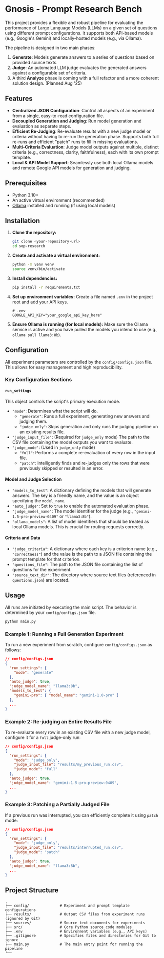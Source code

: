 # Gnosis - Prompt Research Bench

This project provides a flexible and robust pipeline for evaluating the performance of Large Language Models (LLMs) on a given set of questions using different prompt configurations. It supports both API-based models (e.g., Google's Gemini) and locally-hosted models (e.g., via Ollama).

The pipeline is designed in two main phases:
1.  **Generate**: Models generate answers to a series of questions based on provided source texts.
2.  **Judge**: An automated LLM judge evaluates the generated answers against a configurable set of criteria.
3.  A third **Analyze** phase is coming with a full refactor and a more coherent solution design. (Planned Aug '25)

## Features

-   **Centralized JSON Configuration**: Control all aspects of an experiment from a single, easy-to-read configuration file.
-   **Decoupled Generation and Judging**: Run model generation and evaluation as separate steps.
-   **Efficient Re-Judging**: Re-evaluate results with a new judge model or criteria without having to re-run the generation phase. Supports both full re-runs and efficient "patch" runs to fill in missing evaluations.
-   **Multi-Criteria Evaluation**: Judge model outputs against multiple, distinct criteria (e.g., correctness, clarity, faithfulness), each with its own prompt template.
-   **Local & API Model Support**: Seamlessly use both local Ollama models and remote Google API models for generation and judging.

## Prerequisites

-   Python 3.10+
-   An active virtual environment (recommended)
-   [Ollama](https://ollama.com/) installed and running (if using local models)

## Installation

1.  **Clone the repository:**
    ```bash
    git clone <your-repository-url>
    cd sop-research
    ```

2.  **Create and activate a virtual environment:**
    ```bash
    python -m venv venv
    source venv/bin/activate
    ```

3.  **Install dependencies:**
    ```bash
    pip install -r requirements.txt
    ```

4.  **Set up environment variables:**
    Create a file named `.env` in the project root and add your API keys.
    ```
    # .env
    GOOGLE_API_KEY="your_google_api_key_here"
    ```

5.  **Ensure Ollama is running (for local models):**
    Make sure the Ollama service is active and you have pulled the models you intend to use (e.g., `ollama pull llama3:8b`).

## Configuration

All experiment parameters are controlled by the `config/configs.json` file. This allows for easy management and high reproducibility.

### Key Configuration Sections

#### `run_settings`
This object controls the script's primary execution mode.

-   `"mode"`: Determines what the script will do.
    -   `"generate"`: Runs a full experiment, generating new answers and judging them.
    -   `"judge_only"`: Skips generation and only runs the judging pipeline on an existing results file.
-   `"judge_input_file"`: (Required for `judge_only` mode) The path to the CSV file containing the model outputs you want to evaluate.
-   `"judge_mode"`: (Used in `judge_only` mode)
    -   `"full"`: Performs a complete re-evaluation of every row in the input file.
    -   `"patch"`: Intelligently finds and re-judges only the rows that were previously skipped or resulted in an error.

#### Model and Judge Selection

-   `"models_to_test"`: A dictionary defining the models that will generate answers. The key is a friendly name, and the value is an object specifying the `model_name`.
-   `"auto_judge"`: Set to `true` to enable the automated evaluation phase.
-   `"judge_model_name"`: The model identifier for the judge (e.g., `"gemini-1.5-pro-preview-0409"` or `"llama3:8b"`).
-   `"ollama_models"`: A list of model identifiers that should be treated as local Ollama models. This is crucial for routing requests correctly.

#### Criteria and Data

-   `"judge_criteria"`: A dictionary where each key is a criterion name (e.g., `"correctness"`) and the value is the path to a JSON file containing the prompt template for that criterion.
-   `"questions_file"`: The path to the JSON file containing the list of questions for the experiment.
-   `"source_text_dir"`: The directory where source text files (referenced in `questions.json`) are located.

## Usage

All runs are initiated by executing the main script. The behavior is determined by your `config/configs.json` file.

```bash
python main.py
```

### Example 1: Running a Full Generation Experiment

To run a new experiment from scratch, configure `config/configs.json` as follows:

```json
// config/configs.json
{
  "run_settings": {
    "mode": "generate"
  },
  "auto_judge": true,
  "judge_model_name": "llama3:8b",
  "models_to_test": {
    "gemini-pro": { "model_name": "gemini-1.0-pro" }
  },
  ...
}
```

### Example 2: Re-judging an Entire Results File

To re-evaluate every row in an existing CSV file with a new judge model, configure it for a `full` judge-only run:

```json
// config/configs.json
{
  "run_settings": {
    "mode": "judge_only",
    "judge_input_file": "results/my_previous_run.csv",
    "judge_mode": "full"
  },
  "auto_judge": true,
  "judge_model_name": "gemini-1.5-pro-preview-0409",
  ...
}
```

### Example 3: Patching a Partially Judged File

If a previous run was interrupted, you can efficiently complete it using `patch` mode:

```json
// config/configs.json
{
  "run_settings": {
    "mode": "judge_only",
    "judge_input_file": "results/interrupted_run.csv",
    "judge_mode": "patch"
  },
  "auto_judge": true,
  "judge_model_name": "llama3:8b",
  ...
}
```

## Project Structure

```
.
├── config/              # Experiment and prompt template configurations
├── results/             # Output CSV files from experiment runs (ignored by Git)
├── sources/             # Source text documents for experiments
├── src/                 # Core Python source code modules
├── .env                 # Environment variables (e.g., API keys)
├── .gitignore           # Specifies files and directories for Git to ignore
├── main.py              # The main entry point for running the pipeline
└──
